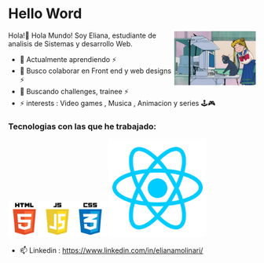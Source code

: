 <h1 class="glow">Hello Word</h1>
 Hola!👋


      
         
          
             


<img align="right" width="33%" src="https://github.com/Eliana-Molinari/Eliana-Molinari/blob/main/Compu.gif"> 
Hola Mundo! Soy Eliana, estudiante de analisis de Sistemas y desarrollo Web. 
 
- 🌱 Actualmente aprendiendo  ⚡
- 👯 Busco colaborar en Front end y web designs ⚡
- 🤔 Buscando  challenges, trainee  ⚡
- ⚡ interests : Video games , Musica , Animacion y series 🕹️🎮 
<h3> Tecnologias con las que he trabajado:  </h3>
<img src="https://github.com/Eliana-Molinari/Eliana-Molinari/blob/main/pngegg.png" width="200" > 
<img  src="https://github.com/Eliana-Molinari/Eliana-Molinari/blob/main/kisspng-react-javascript-angularjs-ionic-atom-5b154be6947457.3471941815281223426081.png" width="200"> 

    





- 📫 Linkedin : https://www.linkedin.com/in/elianamolinari/
